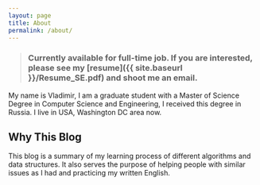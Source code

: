 ```yaml
---
layout: page
title: About
permalink: /about/
---
```


> ### Currently available for full-time job. If you are interested, please see my [resume]({{ site.baseurl }}/Resume_SE.pdf) and shoot me an email.

My name is Vladimir, I am a graduate student with a Master of Science Degree in Computer Science and Engineering, I received this degree in Russia. I live in USA, Washington DC area now.

## Why This Blog

This blog is a summary of my learning process of different algorithms and data structures. It also serves the purpose of helping people with similar issues as I had and practicing my written English. 